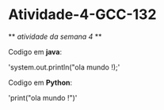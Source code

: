 # Atividade-4-GCC-132
** *atividade da semana 4* **

Codigo em **java**:

'system.out.println("ola mundo !);'

Codigo em **Python**:

'print("ola mundo !")'
